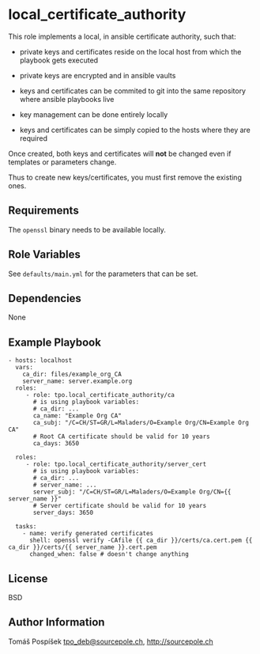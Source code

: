 local_certificate_authority
===========================

This role implements a local, in ansible certificate authority,
such that:

* private keys and certificates reside on the local host
  from which the playbook gets executed

* private keys are encrypted and in ansible vaults

* keys and certificates can be commited to git into the
  same repository where ansible playbooks live

* key management can be done entirely locally

* keys and certificates can be simply copied to the
  hosts where they are required

Once created, both keys and certificates will **not**
be changed even if templates or parameters change.

Thus to create new keys/certificates, you must first remove the
existing ones.

Requirements
------------

The `openssl` binary needs to be available locally.

Role Variables
--------------

See `defaults/main.yml` for the parameters that can be set.

Dependencies
------------

None

Example Playbook
----------------

    - hosts: localhost
      vars:
        ca_dir: files/example_org_CA
        server_name: server.example.org
      roles:
         - role: tpo.local_certificate_authority/ca
           # is using playbook variables:
           # ca_dir: ...
           ca_name: "Example Org CA"
           ca_subj: "/C=CH/ST=GR/L=Maladers/O=Example Org/CN=Example Org CA"
           # Root CA certificate should be valid for 10 years
           ca_days: 3650

      roles:
         - role: tpo.local_certificate_authority/server_cert
           # is using playbook variables:
           # ca_dir: ...
           # server_name: ...
           server_subj: "/C=CH/ST=GR/L=Maladers/O=Example Org/CN={{ server_name }}"
           # Server certificate should be valid for 10 years
           server_days: 3650

      tasks:
        - name: verify generated certificates
          shell: openssl verify -CAfile {{ ca_dir }}/certs/ca.cert.pem {{ ca_dir }}/certs/{{ server_name }}.cert.pem
          changed_when: false # doesn't change anything

License
-------

BSD

Author Information
------------------

Tomáš Pospíšek <tpo_deb@sourcepole.ch>, http://sourcepole.ch
